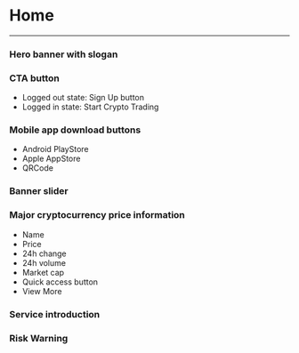 # Home
---
### Hero banner with slogan
### CTA button
- Logged out state: Sign Up button
- Logged in state: Start Crypto Trading
### Mobile app download buttons
- Android PlayStore
- Apple AppStore
- QRCode
### Banner slider
### Major cryptocurrency price information
- Name
- Price
- 24h change
- 24h volume
- Market cap
- Quick access button
- View More
### Service introduction
### Risk Warning 